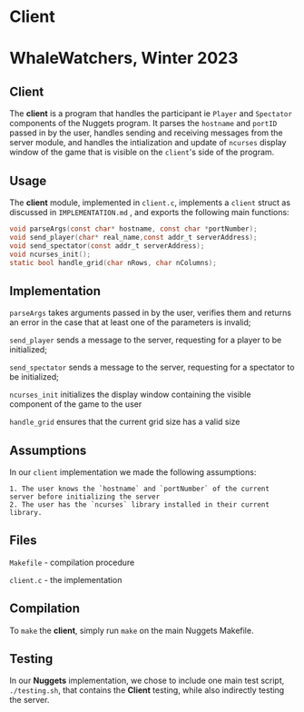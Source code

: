 # Client
# WhaleWatchers, Winter 2023

 ## Client
 The **client** is a program that handles the participant ie `Player` and `Spectator` components of the Nuggets program. It parses the `hostname` and `portID` passed in by the user, handles sending and receiving messages from the server module, and handles the intialization and update of `ncurses` display window of the game that is visible on the `client`'s side of the program.

 ## Usage
 The **client** module, implemented in `client.c`, implements a `client` struct as discussed in `IMPLEMENTATION.md` , and exports the following main functions:

 ```c
void parseArgs(const char* hostname, const char *portNumber);
void send_player(char* real_name,const addr_t serverAddress);
void send_spectator(const addr_t serverAddress);
void ncurses_init();
static bool handle_grid(char nRows, char nColumns);
 ``` 
## Implementation
`parseArgs` takes arguments passed in by the user, verifies them and returns an error in the case that at least one of the parameters is invalid;

`send_player` sends a message to the server, requesting for a player to be initialized;

`send_spectator` sends a message to the server, requesting for a spectator to be initialized;

`ncurses_init` initializes the display window containing the visible component of the game to the user 

`handle_grid` ensures that the current grid size has a valid size

## Assumptions
In our `client` implementation we made the following assumptions:
    
    1. The user knows the `hostname` and `portNumber` of the current server before initializing the server
    2. The user has the `ncurses` library installed in their current library.

## Files
`Makefile` - compilation procedure

`client.c` - the implementation

## Compilation
To `make` the **client**, simply run `make` on the main Nuggets Makefile. 

## Testing
In our **Nuggets** implementation, we chose to include one main test script, `./testing.sh`, that contains the **Client** testing, while also indirectly testing the server.

